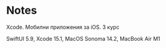 # Notes
Xcode. Мобилни приложения за iOS. 3 курс

SwiftUI 5.9, Xcode 15.1, MacOS Sonoma 14.2, MacBook Air M1
